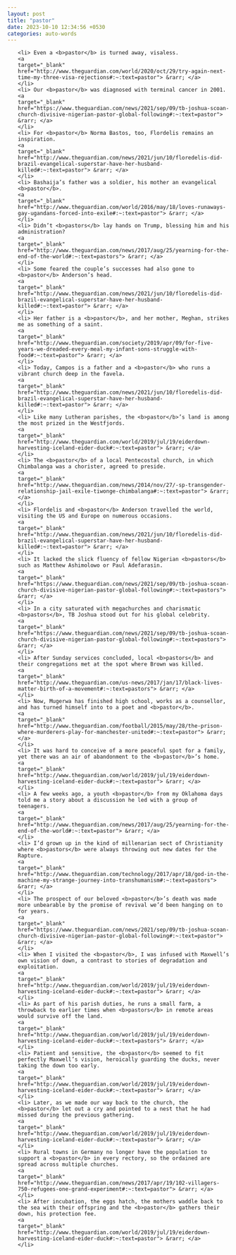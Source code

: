```yaml
---
layout: post
title: "pastor"
date: 2023-10-10 12:34:56 +0530
categories: auto-words
---
```

<ol>

    <li> Even a <b>pastor</b> is turned away, visaless.
    <a 
    target="_blank" 
    href="http://www.theguardian.com/world/2020/oct/29/try-again-next-time-my-three-visa-rejections#:~:text=pastor"> &rarr; </a>
    </li>
    <li> Our <b>pastor</b> was diagnosed with terminal cancer in 2001.
    <a 
    target="_blank" 
    href="https://www.theguardian.com/news/2021/sep/09/tb-joshua-scoan-church-divisive-nigerian-pastor-global-following#:~:text=pastor"> &rarr; </a>
    </li>
    <li> For <b>pastor</b> Norma Bastos, too, Flordelis remains an inspiration.
    <a 
    target="_blank" 
    href="http://www.theguardian.com/news/2021/jun/10/floredelis-did-brazil-evangelical-superstar-have-her-husband-killed#:~:text=pastor"> &rarr; </a>
    </li>
    <li> Bashaija’s father was a soldier, his mother an evangelical <b>pastor</b>.
    <a 
    target="_blank" 
    href="http://www.theguardian.com/world/2016/may/18/loves-runaways-gay-ugandans-forced-into-exile#:~:text=pastor"> &rarr; </a>
    </li>
    <li> Didn’t <b>pastors</b> lay hands on Trump, blessing him and his administration?
    <a 
    target="_blank" 
    href="http://www.theguardian.com/news/2017/aug/25/yearning-for-the-end-of-the-world#:~:text=pastors"> &rarr; </a>
    </li>
    <li> Some feared the couple’s successes had also gone to <b>pastor</b> Anderson’s head.
    <a 
    target="_blank" 
    href="http://www.theguardian.com/news/2021/jun/10/floredelis-did-brazil-evangelical-superstar-have-her-husband-killed#:~:text=pastor"> &rarr; </a>
    </li>
    <li> Her father is a <b>pastor</b>, and her mother, Meghan, strikes me as something of a saint.
    <a 
    target="_blank" 
    href="http://www.theguardian.com/society/2019/apr/09/for-five-years-we-dreaded-every-meal-my-infant-sons-struggle-with-food#:~:text=pastor"> &rarr; </a>
    </li>
    <li> Today, Campos is a father and a <b>pastor</b> who runs a vibrant church deep in the favela.
    <a 
    target="_blank" 
    href="http://www.theguardian.com/news/2021/jun/10/floredelis-did-brazil-evangelical-superstar-have-her-husband-killed#:~:text=pastor"> &rarr; </a>
    </li>
    <li> Like many Lutheran parishes, the <b>pastor</b>’s land is among the most prized in the Westfjords.
    <a 
    target="_blank" 
    href="http://www.theguardian.com/world/2019/jul/19/eiderdown-harvesting-iceland-eider-duck#:~:text=pastor"> &rarr; </a>
    </li>
    <li> The <b>pastor</b> of a local Pentecostal church, in which Chimbalanga was a chorister, agreed to preside.
    <a 
    target="_blank" 
    href="http://www.theguardian.com/news/2014/nov/27/-sp-transgender-relationship-jail-exile-tiwonge-chimbalanga#:~:text=pastor"> &rarr; </a>
    </li>
    <li> Flordelis and <b>pastor</b> Anderson travelled the world, visiting the US and Europe on numerous occasions.
    <a 
    target="_blank" 
    href="http://www.theguardian.com/news/2021/jun/10/floredelis-did-brazil-evangelical-superstar-have-her-husband-killed#:~:text=pastor"> &rarr; </a>
    </li>
    <li> It lacked the slick fluency of fellow Nigerian <b>pastors</b> such as Matthew Ashimolowo or Paul Adefarasin.
    <a 
    target="_blank" 
    href="https://www.theguardian.com/news/2021/sep/09/tb-joshua-scoan-church-divisive-nigerian-pastor-global-following#:~:text=pastors"> &rarr; </a>
    </li>
    <li> In a city saturated with megachurches and charismatic <b>pastors</b>, TB Joshua stood out for his global celebrity.
    <a 
    target="_blank" 
    href="https://www.theguardian.com/news/2021/sep/09/tb-joshua-scoan-church-divisive-nigerian-pastor-global-following#:~:text=pastors"> &rarr; </a>
    </li>
    <li> After Sunday services concluded, local <b>pastors</b> and their congregations met at the spot where Brown was killed.
    <a 
    target="_blank" 
    href="http://www.theguardian.com/us-news/2017/jan/17/black-lives-matter-birth-of-a-movement#:~:text=pastors"> &rarr; </a>
    </li>
    <li> Now, Mugerwa has finished high school, works as a counsellor, and has turned himself into to a poet and <b>pastor</b>.
    <a 
    target="_blank" 
    href="http://www.theguardian.com/football/2015/may/28/the-prison-where-murderers-play-for-manchester-united#:~:text=pastor"> &rarr; </a>
    </li>
    <li> It was hard to conceive of a more peaceful spot for a family, yet there was an air of abandonment to the <b>pastor</b>’s home.
    <a 
    target="_blank" 
    href="http://www.theguardian.com/world/2019/jul/19/eiderdown-harvesting-iceland-eider-duck#:~:text=pastor"> &rarr; </a>
    </li>
    <li> A few weeks ago, a youth <b>pastor</b> from my Oklahoma days told me a story about a discussion he led with a group of teenagers.
    <a 
    target="_blank" 
    href="http://www.theguardian.com/news/2017/aug/25/yearning-for-the-end-of-the-world#:~:text=pastor"> &rarr; </a>
    </li>
    <li> I’d grown up in the kind of millenarian sect of Christianity where <b>pastors</b> were always throwing out new dates for the Rapture.
    <a 
    target="_blank" 
    href="http://www.theguardian.com/technology/2017/apr/18/god-in-the-machine-my-strange-journey-into-transhumanism#:~:text=pastors"> &rarr; </a>
    </li>
    <li> The prospect of our beloved <b>pastor</b>’s death was made more unbearable by the promise of revival we’d been hanging on to for years.
    <a 
    target="_blank" 
    href="https://www.theguardian.com/news/2021/sep/09/tb-joshua-scoan-church-divisive-nigerian-pastor-global-following#:~:text=pastor"> &rarr; </a>
    </li>
    <li> When I visited the <b>pastor</b>, I was infused with Maxwell’s own vision of down, a contrast to stories of degradation and exploitation.
    <a 
    target="_blank" 
    href="http://www.theguardian.com/world/2019/jul/19/eiderdown-harvesting-iceland-eider-duck#:~:text=pastor"> &rarr; </a>
    </li>
    <li> As part of his parish duties, he runs a small farm, a throwback to earlier times when <b>pastors</b> in remote areas would survive off the land.
    <a 
    target="_blank" 
    href="http://www.theguardian.com/world/2019/jul/19/eiderdown-harvesting-iceland-eider-duck#:~:text=pastors"> &rarr; </a>
    </li>
    <li> Patient and sensitive, the <b>pastor</b> seemed to fit perfectly Maxwell’s vision, heroically guarding the ducks, never taking the down too early.
    <a 
    target="_blank" 
    href="http://www.theguardian.com/world/2019/jul/19/eiderdown-harvesting-iceland-eider-duck#:~:text=pastor"> &rarr; </a>
    </li>
    <li> Later, as we made our way back to the church, the <b>pastor</b> let out a cry and pointed to a nest that he had missed during the previous gathering.
    <a 
    target="_blank" 
    href="http://www.theguardian.com/world/2019/jul/19/eiderdown-harvesting-iceland-eider-duck#:~:text=pastor"> &rarr; </a>
    </li>
    <li> Rural towns in Germany no longer have the population to support a <b>pastor</b> in every rectory, so the ordained are spread across multiple churches.
    <a 
    target="_blank" 
    href="http://www.theguardian.com/news/2017/apr/19/102-villagers-750-refugees-one-grand-experiment#:~:text=pastor"> &rarr; </a>
    </li>
    <li> After incubation, the eggs hatch, the mothers waddle back to the sea with their offspring and the <b>pastor</b> gathers their down, his protection fee.
    <a 
    target="_blank" 
    href="http://www.theguardian.com/world/2019/jul/19/eiderdown-harvesting-iceland-eider-duck#:~:text=pastor"> &rarr; </a>
    </li>